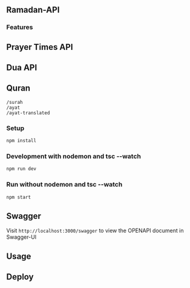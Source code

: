 ## Ramadan-API


### Features

## Prayer Times API
## Dua API
## Quran
    /surah
    /ayat
    /ayat-translated
    


### Setup

```bash
npm install
```

### Development with nodemon and tsc --watch

```bash
npm run dev
```

### Run without nodemon and tsc --watch

```bash
npm start
```

## Swagger

Visit `http://localhost:3000/swagger` to view the OPENAPI document in Swagger-UI

## Usage


## Deploy



